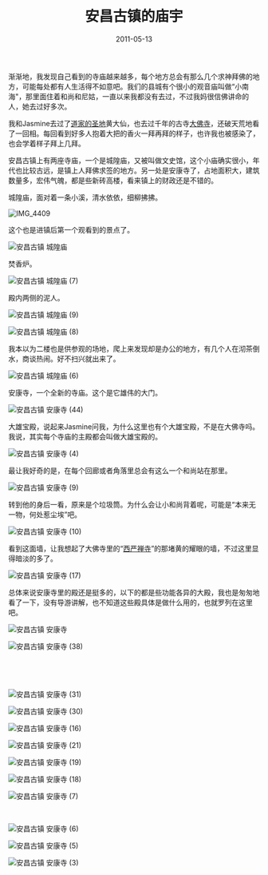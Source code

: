 ﻿---
title: "安昌古镇的庙宇"
date: 2011-05-13
categories: 
  - "travels"
tags: 
  - "安昌古镇"
  - "寺庙"
  - "庙宇"
  - "绍兴"
---

渐渐地，我发现自己看到的寺庙越来越多，每个地方总会有那么几个求神拜佛的地方，可能每处都有人生活得不如意吧。我们的县城有个很小的观音庙叫做“小南海"，那里面住着和尚和尼姑，一直以来我都没有去过，不过我妈很信佛讲命的人，她去过好多次。

我和Jasmine去过了[道家的圣地](https://www.jfsay.com/archives/53.html "赤松黄大仙之游")黄大仙，也去过千年的古寺[大佛寺](http://www.jfsay.com/archives/158.html "大佛寺禅游记")，还破天荒地看了一回相。每回看到好多人抱着大把的香火一拜再拜的样子，也许我也被感染了，也会学着样子拜上几拜。

安昌古镇上有两座寺庙，一个是城隍庙，又被叫做文史馆，这个小庙确实很小，年代也比较古远，是镇上人拜佛求签的地方。另一处是安康寺了，占地面积大，建筑数量多，宏伟气魄，都是些新砖高楼，看来镇上的财政还是不错的。

城隍庙，面对着一条小溪，清水依依，细柳拂拂。

![IMG_4409](/images/5713245050_e995166d33_z.jpg)

<!--more-->这个也是进镇后第一个观看到的景点了。

![安昌古镇 城隍庙](/images/5713254942_5788c42cf2_z.jpg)

焚香炉。

![安昌古镇 城隍庙 (7)](/images/5713255396_8603ed702d_z.jpg)

殿内两侧的泥人。

![安昌古镇 城隍庙 (9)](/images/5712695019_34af82a3a4_z.jpg)

![安昌古镇 城隍庙 (8)](/images/5712693211_85e08528f5_z.jpg)

我本以为二楼也是供参观的场地，爬上来发现却是办公的地方，有几个人在沏茶倒水，商谈热闹。好不扫兴就出来了。

![安昌古镇 城隍庙 (6)](/images/5712692925_21b15feb2b_z.jpg)

安康寺，一个全新的寺庙。这个是它雄伟的大门。

![安昌古镇 安康寺 (44)](/images/5713252834_6158106542_z.jpg)

大雄宝殿，说起来Jasmine问我，为什么这里也有个大雄宝殿，不是在大佛寺吗。我说，其实每个寺庙的主殿都会叫做大雄宝殿的。

![安昌古镇 安康寺 (4)](/images/5713245532_1c4118d598_z.jpg)

最让我好奇的是，在每个回廊或者角落里总会有这么一个和尚站在那里。

![安昌古镇 安康寺 (9)](/images/5712686349_a4dd292a25_z.jpg)

转到他的身后一看，原来是个垃圾筒。为什么会让小和尚背着呢，可能是“本来无一物，何处惹尘埃”吧。

![安昌古镇 安康寺 (10)](/images/5713246466_52e80e2a71_z.jpg)

看到这面墙，让我想起了大佛寺里的“[西严禅寺](http://www.jfsay.com/archives/159.html "小乐趣")”的那堵黄的耀眼的墙，不过这里显得暗淡的多了。

![安昌古镇 安康寺 (17)](/images/5712687181_0fdfdf2b2a_z.jpg)

总体来说安康寺里的殿还是挺多的，以下的都是些功能各异的大殿，我也是匆匆地看了一下，没有导游讲解，也不知道这些殿具体是做什么用的，也就罗列在这里吧。

![安昌古镇 安康寺](/images/5713252602_363aae37da_z.jpg)

![安昌古镇 安康寺 (38)](/images/5713253222_900ae28a20_z.jpg)

 

 

![安昌古镇 安康寺 (31)](/images/5713251046_a4e2a79d09_z.jpg)

![安昌古镇 安康寺 (30)](/images/5713250708_8f68162ab3_z.jpg)

![安昌古镇 安康寺 (16)](/images/5712689399_fc089a1660_z.jpg)

![安昌古镇 安康寺 (21)](/images/5712689059_9e88e456ea_z.jpg)

![安昌古镇 安康寺 (19)](/images/5712688491_44b769b770_z.jpg)

![安昌古镇 安康寺 (18)](/images/5712687811_ca79cdfedf_z.jpg)

![安昌古镇 安康寺 (7)](/images/5713247080_77f73454c1_z.jpg)

 

![安昌古镇 安康寺 (6)](/images/5713245952_57765aafd8_z.jpg)

![安昌古镇 安康寺 (5)](/images/5712684867_9c1e3e74fc_z.jpg)

![安昌古镇 安康寺 (3)](/images/5713244678_1239f7bcb2_z.jpg)
